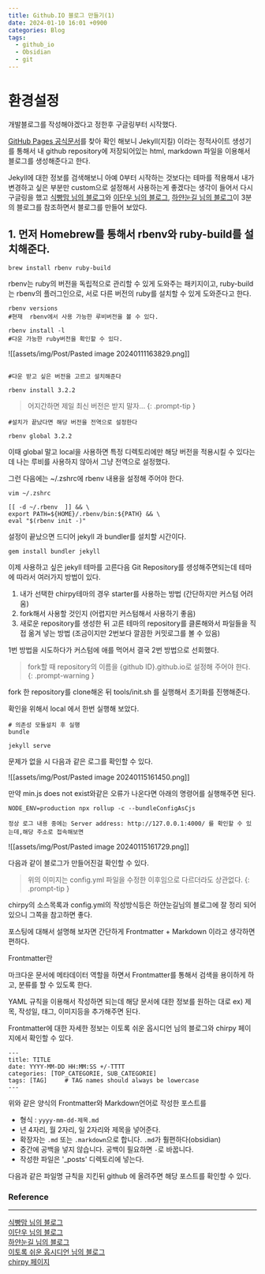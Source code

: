 ```yaml
---
title: Github.IO 블로그 만들기(1)
date: 2024-01-10 16:01 +0900
categories: Blog
tags:
  - github_io
  - Obsidian
  - git
---
```

# 환경설정

개발블로그를 작성해야겠다고 정한후 구글링부터 시작했다.

[GitHub Pages 공식문서](https://docs.github.com/en/pages)를 찾아 확인 해보니 Jekyll(지킬) 이라는 정적사이트 생성기를 통해서 내 github repository에 저장되어있는 html, markdown 파일을 이용해서 블로그를 생성해준다고 한다.

Jekyll에 대한 정보를 검색해보니 아예 0부터 시작하는 것보다는 테마를 적용해서 내가 변경하고 싶은 부분만 custom으로 설정해서 사용하는게 좋겠다는 생각이 들어서 다시 구글링을 했고 [식빵맘 님의 블로그](https://ansohxxn.github.io/blog/i-made-my-blog/)와 [이단우 님의 블로그](https://danu.dev/macos/Mac-OS-settings-5/), [하얀눈길 님의 블로그](https://www.irgroup.org/posts/jekyll-chirpy/)이 3분의 블로그를 참조하면서 블로그를 만들어 보았다.

## 1. 먼저 Homebrew를 통해서 rbenv와 ruby-build를 설치해준다.

```
brew install rbenv ruby-build
```

rbenv는 ruby의 버전을 독립적으로 관리할 수 있게 도와주는 패키지이고,
ruby-build는 rbenv의 플러그인으로, 서로 다른 버전의 ruby를 설치할 수 있게 도와준다고 한다.

```
rbenv versions
#현재  rbenv에서 사용 가능한 루비버전을 볼 수 있다.
```

```
rbenv install -l
#다운 가능한 ruby버전을 확인할 수 있다.
```

![[assets/img/Post/Pasted image 20240111163829.png]]

```shell

#다운 받고 싶은 버전을 고르고 설치해준다 

rbenv install 3.2.2
```

>어지간하면 제일 최신 버전은 받지 말자... 
{: .prompt-tip }

```shell
#설치가 끝났다면 해당 버전을 전역으로 설정한다

rbenv global 3.2.2
```

이때 global 말고 local을 사용하면 특정 디렉토리에만 해당 버전을 적용시킬 수 있다는데 나는 루비를 사용하지 않아서 그냥 전역으로 설정했다.

그런 다음에는  ~/.zshrc에 rbenv 내용을 설정해 주어야 한다.


```shell
vim ~/.zshrc

[[ -d ~/.rbenv  ]] && \
export PATH=${HOME}/.rbenv/bin:${PATH} && \
eval "$(rbenv init -)"

```

설정이 끝났으면 드디어 jekyll 과 bundler를 설치할 시간이다.

```shell
gem install bundler jekyll
```

이제 사용하고 싶은 jekyll 테마를 고른다음 Git Repository를 생성해주면되는데
테마에 따라서 여러가지 방법이 있다.

1. 내가 선택한 chirpy테마의 경우 starter를 사용하는 방법 (간단하지만 커스텀 어려움)
2. fork해서 사용할 것인지 (어렵지만 커스텀해서 사용하기 좋음)
3. 새로운 repository를 생성한 뒤 고른 테마의 repository를 클론해와서 파일들을 직접 옮겨 넣는 방법 (조금이지만 2번보다 깔끔한 커밋로그를 볼 수 있음)

1번 방법을 시도하다가 커스텀에 애를 먹어서 결국 2번 방법으로 선회했다.

>fork할 때 repository의 이름을 {github ID}.github.io로 설정해 주어야 한다.
{: .prompt-warning }

fork 한 repository를 clone해온 뒤 tools/init.sh 를 실행해서 초기화를 진행해준다.

확인을 위해서 local 에서 한번 실행해 보았다.

```shell
# 의존성 모듈설치 후 실행
bundle

jekyll serve
```

문제가 없을 시 다음과 같은 로그를 확인할 수 있다.

![[assets/img/Post/Pasted image 20240115161450.png]]


만약 min.js does not exist와같은 오류가 나온다면  아래의 명령어를 실행해주면 된다.

```shell 
NODE_ENV=production npx rollup -c --bundleConfigAsCjs
```

	정상 로그 내용 중에는 Server address: http://127.0.0.1:4000/ 를 확인할 수 있는데,해당 주소로 접속해보면

![[assets/img/Post/Pasted image 20240115161729.png]]

다음과 같이 블로그가 만들어진걸 확인할 수 있다.

>위의 이미지는 config.yml 파일을 수정한 이후임으로 다르더라도 상관없다.
{: .prompt-tip }



chirpy의 소스목록과 config.yml의 작성방식등은 하얀눈길님의 블로그에 잘 정리 되어있으니 그쪽을 참고하면 좋다.

포스팅에 대해서 설명해 보자면 간단하게 Frontmatter + Markdown 이라고 생각하면 편하다. 

Frontmatter란

마크다운 문서에 메타데이터 역할을 하면서 Frontmatter를 통해서 검색을 용이하게 하고, 분류를 할 수 있도록 한다. 

YAML 규칙을 이용해서 작성하면 되는데 해당 문서에 대한 정보를 원하는 대로 ex) 제목, 작성일, 태그, 이미지등을 추가해주면 된다.

Frontmatter에 대한 자세한 정보는 이토록 쉬운 옵시디언 님의 블로그와 chirpy 페이지에서 확인할 수 있다. 

```
---
title: TITLE
date: YYYY-MM-DD HH:MM:SS +/-TTTT
categories: [TOP_CATEGORIE, SUB_CATEGORIE]
tags: [TAG]     # TAG names should always be lowercase
---
```

위와 같은 양식의 Frontmatter와 Markdown언어로 작성한 포스트를

- 형식 : `yyyy-mm-dd-제목.md`
- 년 4자리, 월 2자리, 일 2자리와 제목을 넣어준다.
- 확장자는 `.md` 또는 `.markdown`으로 합니다. `.md`가 훨편하다(obsidian)
- 중간에 공백을 넣지 않습니다. 공백이 필요하면 `-`로 바꿉니다.
- 작성한 파일은 '_posts' 디렉토리에 넣는다.

다음과 같은 파일명 규칙을 지킨뒤 github 에 올려주면 해당 포스트를 확인할 수 있다.


### Reference
---
[식빵맘 님의 블로그](https://ansohxxn.github.io/blog/i-made-my-blog/)</br>
[이단우 님의 블로그](https://danu.dev/macos/Mac-OS-settings-5/)</br>
[하얀눈길 님의 블로그](https://www.irgroup.org/posts/jekyll-chirpy/)</br>
[이토록 쉬운 옵시디언 님의 블로그](https://olait.tistory.com/48)</br>
[chirpy 페이지](https://chirpy.cotes.page/)
